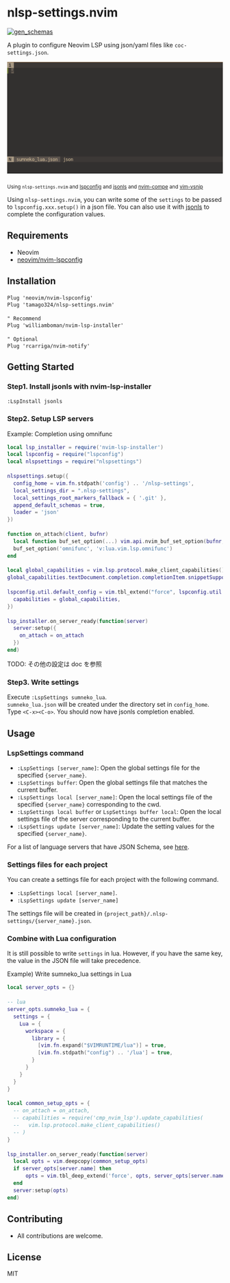 # nlsp-settings.nvim

[![gen_schemas](https://github.com/tamago324/nlsp-settings.nvim/actions/workflows/gen_schemas.yml/badge.svg)](https://github.com/tamago324/nlsp-settings.nvim/actions/workflows/gen_schemas.yml)

A plugin to configure Neovim LSP using json/yaml files like `coc-settings.json`.

  <img src="https://github.com/tamago324/images/blob/master/nlsp-settings.nvim/sumneko_lua_completion.gif" alt="sumneko_lua_completion.gif" width="600" style=""/>

<sub>Using `nlsp-settings.nvim` and [lspconfig](https://github.com/neovim/nvim-lspconfig/) and [jsonls](https://github.com/vscode-langservers/vscode-json-languageserver/) and [nvim-compe](https://github.com/hrsh7th/nvim-compe/) and [vim-vsnip](https://github.com/hrsh7th/vim-vsnip/)</sub>


Using `nlsp-settings.nvim`, you can write some of the `settings` to be passed to `lspconfig.xxx.setup()` in a json file.
You can also use it with [jsonls](https://github.com/vscode-langservers/vscode-json-languageserver) to complete the configuration values.



## Requirements

* Neovim
* [neovim/nvim-lspconfig](https://github.com/neovim/nvim-lspconfig/)


## Installation

```vim
Plug 'neovim/nvim-lspconfig'
Plug 'tamago324/nlsp-settings.nvim'

" Recommend
Plug 'williamboman/nvim-lsp-installer'

" Optional
Plug 'rcarriga/nvim-notify'
```

## Getting Started

### Step1. Install jsonls with nvim-lsp-installer

```
:LspInstall jsonls
```

### Step2. Setup LSP servers

Example: Completion using omnifunc

```lua
local lsp_installer = require('nvim-lsp-installer')
local lspconfig = require("lspconfig")
local nlspsettings = require("nlspsettings")

nlspsettings.setup({
  config_home = vim.fn.stdpath('config') .. '/nlsp-settings',
  local_settings_dir = ".nlsp-settings",
  local_settings_root_markers_fallback = { '.git' },
  append_default_schemas = true,
  loader = 'json'
})

function on_attach(client, bufnr)
  local function buf_set_option(...) vim.api.nvim_buf_set_option(bufnr, ...) end
  buf_set_option('omnifunc', 'v:lua.vim.lsp.omnifunc')
end

local global_capabilities = vim.lsp.protocol.make_client_capabilities()
global_capabilities.textDocument.completion.completionItem.snippetSupport = true

lspconfig.util.default_config = vim.tbl_extend("force", lspconfig.util.default_config, {
  capabilities = global_capabilities,
})

lsp_installer.on_server_ready(function(server)
  server:setup({
    on_attach = on_attach
  })
end)
```

TODO: その他の設定は doc を参照


### Step3. Write settings

Execute `:LspSettings sumneko_lua`.  
`sumneko_lua.json` will be created under the directory set in `config_home`. Type `<C-x><C-o>`. You should now have jsonls completion enabled.


## Usage

### LspSettings command

* `:LspSettings [server_name]`:  Open the global settings file for the specified `{server_name}`.
* `:LspSettings buffer`: Open the global settings file that matches the current buffer.
* `:LspSettings local [server_name]`: Open the local settings file of the specified `{server_name}` corresponding to the cwd.
* `:LspSettings local buffer` or `LspSettings buffer local`:  Open the local settings file of the server corresponding to the current buffer.
* `:LspSettings update [server_name]`: Update the setting values for the specified `{server_name}`.

For a list of language servers that have JSON Schema, see [here](schemas/README.md).


### Settings files for each project

You can create a settings file for each project with the following command.

* `:LspSettings local [server_name]`.
* `:LspSettings update [server_name]`

The settings file will be created in `{project_path}/.nlsp-settings/{server_name}.json`.


### Combine with Lua configuration

It is still possible to write `settings` in lua.
However, if you have the same key, the value in the JSON file will take precedence.

Example) Write sumneko_lua settings in Lua

```lua
local server_opts = {}

-- lua
server_opts.sumneko_lua = {
  settings = {
    Lua = {
      workspace = {
        library = {
          [vim.fn.expand("$VIMRUNTIME/lua")] = true,
          [vim.fn.stdpath("config") .. '/lua'] = true,
        }
      }
    }
  }
}

local common_setup_opts = {
  -- on_attach = on_attach,
  -- capabilities = require('cmp_nvim_lsp').update_capabilities(
  --   vim.lsp.protocol.make_client_capabilities()
  -- )
}

lsp_installer.on_server_ready(function(server)
  local opts = vim.deepcopy(common_setup_opts)
  if server_opts[server.name] then
      opts = vim.tbl_deep_extend('force', opts, server_opts[server.name])
  end
  server:setup(opts)
end)
```


## Contributing

* All contributions are welcome.


## License

MIT
